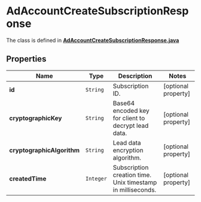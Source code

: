 

# AdAccountCreateSubscriptionResponse

The class is defined in **[AdAccountCreateSubscriptionResponse.java](../../src/main/java/org/openapitools/model/AdAccountCreateSubscriptionResponse.java)**

## Properties

Name | Type | Description | Notes
------------ | ------------- | ------------- | -------------
**id** | `String` | Subscription ID. |  [optional property]
**cryptographicKey** | `String` | Base64 encoded key for client to decrypt lead data. |  [optional property]
**cryptographicAlgorithm** | `String` | Lead data encryption algorithm. |  [optional property]
**createdTime** | `Integer` | Subscription creation time. Unix timestamp in milliseconds. |  [optional property]






